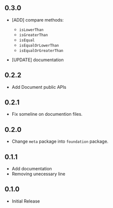 ## 0.3.0
* [ADD] compare methods:
  - `isLowerThan`
  - `isGreaterThan`
  - `isEqual`
  - `isEqualOrLowerThan`
  - `isEqualOrGreaterThan`

* [UPDATE] documentation

## 0.2.2

* Add Document public APIs


## 0.2.1

* Fix someline on documention files.

## 0.2.0

* Change `meta` package into `foundation` package.

## 0.1.1

* Add documentation
* Removing unecessary line

## 0.1.0

* Initial Release